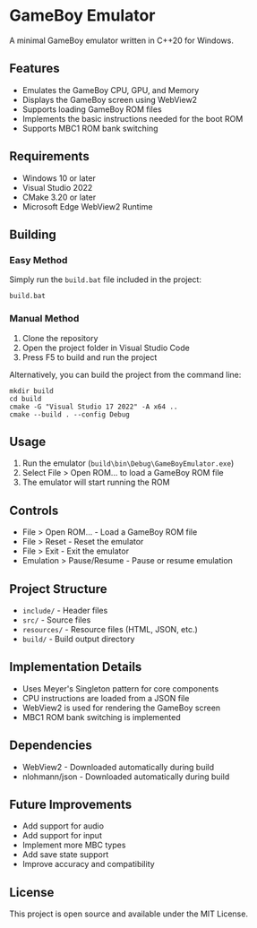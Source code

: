 # GameBoy Emulator

A minimal GameBoy emulator written in C++20 for Windows.

## Features

- Emulates the GameBoy CPU, GPU, and Memory
- Displays the GameBoy screen using WebView2
- Supports loading GameBoy ROM files
- Implements the basic instructions needed for the boot ROM
- Supports MBC1 ROM bank switching

## Requirements

- Windows 10 or later
- Visual Studio 2022
- CMake 3.20 or later
- Microsoft Edge WebView2 Runtime

## Building

### Easy Method
Simply run the `build.bat` file included in the project:

```
build.bat
```

### Manual Method
1. Clone the repository
2. Open the project folder in Visual Studio Code
3. Press F5 to build and run the project

Alternatively, you can build the project from the command line:

```
mkdir build
cd build
cmake -G "Visual Studio 17 2022" -A x64 ..
cmake --build . --config Debug
```

## Usage

1. Run the emulator (`build\bin\Debug\GameBoyEmulator.exe`)
2. Select File > Open ROM... to load a GameBoy ROM file
3. The emulator will start running the ROM

## Controls

- File > Open ROM... - Load a GameBoy ROM file
- File > Reset - Reset the emulator
- File > Exit - Exit the emulator
- Emulation > Pause/Resume - Pause or resume emulation

## Project Structure

- `include/` - Header files
- `src/` - Source files
- `resources/` - Resource files (HTML, JSON, etc.)
- `build/` - Build output directory

## Implementation Details

- Uses Meyer's Singleton pattern for core components
- CPU instructions are loaded from a JSON file
- WebView2 is used for rendering the GameBoy screen
- MBC1 ROM bank switching is implemented

## Dependencies

- WebView2 - Downloaded automatically during build
- nlohmann/json - Downloaded automatically during build

## Future Improvements

- Add support for audio
- Add support for input
- Implement more MBC types
- Add save state support
- Improve accuracy and compatibility

## License

This project is open source and available under the MIT License. 